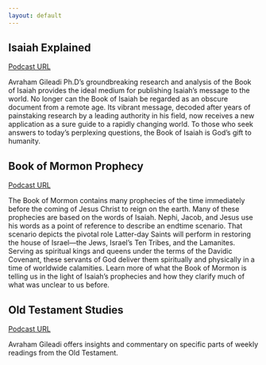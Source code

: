 ```yaml
---
layout: default
---
```


Isaiah Explained
----------------

[Podcast URL](isaiah-explained.xml)

Avraham Gileadi Ph.D’s groundbreaking research and analysis of the Book of Isaiah provides the ideal medium for publishing Isaiah’s message to the world.  No longer can the Book of Isaiah be regarded as an obscure document from a remote age. Its vibrant message, decoded after years of painstaking research by a leading authority in his field, now receives a new application as a sure guide to a rapidly changing world. To those who seek answers to today’s perplexing questions, the Book of Isaiah is God’s gift to humanity.

Book of Mormon Prophecy
-----------------------

[Podcast URL](book-of-mormon-prophecy.xml)

The Book of Mormon contains many prophecies of the time immediately before the coming of Jesus Christ to reign on the earth. Many of these prophecies are based on the words of Isaiah. Nephi, Jacob, and Jesus use his words as a point of reference to describe an endtime scenario. That scenario depicts the pivotal role Latter-day Saints will perform in restoring the house of Israel—the Jews, Israel’s Ten Tribes, and the Lamanites. Serving as spiritual kings and queens under the terms of the Davidic Covenant, these servants of God deliver them spiritually and physically in a time of worldwide calamities. Learn more of what the Book of Mormon is telling us in the light of Isaiah’s prophecies and how they clarify much of what was unclear to us before.

Old Testament Studies
---------------------

[Podcast URL](old-testament-studies.xml)

Avraham Gileadi offers insights and commentary on specific parts of weekly readings from the Old Testament.
